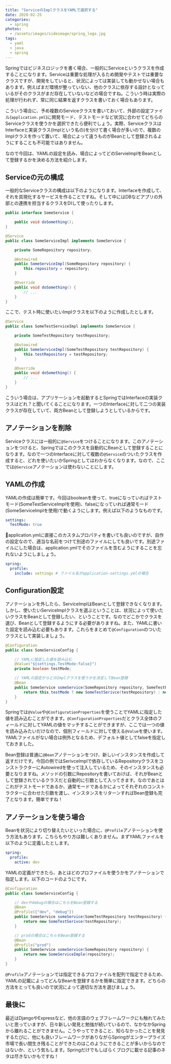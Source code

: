 ```yaml
---
title: "ServiceのImplクラスをYAMLで選択する"
date: 2020-02-25
categories: 
  - spring
photos:
  - /assets/images/sideimage/spring_logo.jpg
tags:
  - yaml
  - java
  - spring
---
```


Springではビジネスロジックを書く場合、一般的にServiceというクラスを作成することになります。Serviceは重要な処理が入るため開発やテストでは重要なクラスですが、開発をしていると、状況によっては実装しても動かせない場合もあります。例えばまだ環境が整っていない、他のクラスに依存する設計となっているがそのクラスがまだ存在していないなどの場合ですね。こういう時は実際の処理が行われず、常に同じ結果を返すクラスを書いておく場合もあります。

こういう場合に、予め複数のServiceクラスを書いておいて、外部の設定ファイル(`application.yml`)に開発モード、テストモードなど状況に合わせてどちらのServiceクラスを使うかを選択できたら便利でしょう。実際、ServiceクラスはInterfaceと実装クラス(Implという名の)を分けて書く場合が多いので、複数のImplクラスを作って置いて、場合によって違うものがBeanとして登録されるようにすることも不可能ではありません。

なので今回は、YAMLの設定を読み、場合によってどのServieImplをBeanとして登録するかを決める方法を紹介します。

## Serviceの元の構成

一般的なServiceクラスの構成は以下のようになります。Interfaceを作成して、それを具現化するサービスを作ることですね。そして中にはDBなどアプリの外部との連携を担当するクラスをDIして使ったりします。

```java
public interface SomeService {

    public void doSomething();
}

@Service
public class SomeServiceImpl implements SomeService {

    private SomeRepository repository;

    @Autowired
    public SomeServiceImpl(SomeRepository repository) {
        this.repository = repository;
    }

    @Override
    public void doSomething() {
        // ...
    }
}
```

ここで、テスト時に使いたいImplクラスを以下のように作成したとします。

```java
@Service
public class SomeTestServiceImpl implements SomeService {

    private SomeTestRepository testRepository;

    @Autowired
    public SomeServiceImpl(SomeTestRepository testRepository) {
        this.testRepository = testRepository;
    }

    @Override
    public void doSomething() {
        // ...
    }
}
```

こういう場合は、アプリケーションを起動するとSpringではInterfaceの実装クラスはどれ？と聞いてくることになります。一つのInterfaceに対して二つの実装クラスが存在していて、両方Beanとして登録しようとしているからです。

## アノテーションを削除

Serviceクラスには一般的に`@Service`をつけることになります。このアノテーションをつけると、Springではこのクラスを自動的にBeanとして登録することになります。なので一つのInterfaceに対して複数の`@Service`のついたクラスを作成すると、どれを使いたいかSpringとしてはわからなくなります。なので、ここでは`@Service`アノテーションは使わないことにします。

## YAMLの作成

YAMLの作成は簡単です。今回はbooleanを使って、trueになっていればテストモード(SomeTestServiceImplを使用)、falseになっていれば通常モード(SomeServiceImplを使用)で動くようにします。例えば以下のようなものです。

```yml
settings:
  TestMode: true
```

application.ymlに直接このカスタムプロパティを書いても良いのですが、自作の設定なので、適当な名前をつけて別途のファイルにしても良いです。別途ファイルにした場合は、application.ymlでそのファイルを含むようにすることを忘れないようにしましょう。

```yml
spring:
  profile:
    include: settings # ファイル名がapplication-settings.ymlの場合
```

## Configuration設定

アノテーションを外したら、ServiceImplはBeanとして登録できなくなります。しかし、使いたいServiceImplクラスを選ぶということは、状況によって使いたいクラスをBeanとして登録したい、ということです。なのでどこかでクラスを選び、Beanとして登録するようにする必要がありますね。また、YAMLに書いた設定を読み込む必要もあります。これらをまとめて`@Configuration`のついたクラスとして実装しましょう。

```java
@Configuration
public class SomeServiceConfig {

    // YAMLに設定した値を読み込む
    @Value("${settings.TestMode:false}")
    private boolean testMode;

    // YAMLの設定からどのImplクラスを使うかを決定してBean登録
    @Bean
    public SomeService someService(SomeRepository repository, SomeTestRepository testRepository) {
        return this.testMode ? new SomeTestSerivce(testRepository) : new SomeServiceImple(repository);
    }
}
```

Springでは`@Value`や`@ConfigurationProperties`を使うことでYAMLに指定した値を読み込むことができます。`@ConfigurationProperties`だとクラス全体のフィールドに対してYAMLの値をマッチすることができますが、ここでは一つの値を読み込みたいだけなので、個別フィールドに対して使える`@Value`を使います。YAMLファイルがない場合は例外となるため、デフォルト値としてfalseを指定しておきました。

Bean登録は普通に`@Bean`アノテーションをつけ、新しいインスタンスを作成して返すだけです。今回の例ではSerivceImplで依存しているRepositoryクラスをコンストラクターにAutowiredを使って注入しているため、そのインスタンスも必要となりますね。メソッドの引数にRepositoryを書いておけば、それがBeanとして登録されているクラスだと自動的に引数として入ってきます。なのであとはこれがテストモードであるか、通常モードであるかによってそれぞれのコンストラクターに合わせた引数を渡し、インスタンスをリターンすればBean登録も完了となります。簡単ですね！

## アノテーションを使う場合

Beanを状況により切り替えたいといった場合に、`@Profile`アノテーションを使う方法もあります。こちらもやり方は難しくありません。まずYAMLファイルを以下のように定義したとします。

```yml
spring:
  profile:
    active: dev
```

YAMLの定義ができたら、あとはどのプロファイルを使うかをアノテーションで指定します。以下のコードのようにです。

```java
@Configuration
public class SomeServiceConfig {

    // devやdebugの場合はこちらをBean登録する
    @Bean
    @Profile({"dev", "debug"})
    public SomeService someService(SomeTestRepository testRepository) {
        return new SomeTestSerivce(testRepository);
    }

    // prodの場合はこちらをBean登録する
    @Bean
    @Profile("prod")
    public SomeService someService(SomeRepository repository) {
        return new SomeServiceImple(repository);
    }
}
```

`@Profile`アノテーションでは指定できるプロファイルを配列で指定できるため、YAMLの記載によってどんなBeanを登録するかを簡単に指定できます。どちらの方法をとっても良いので状況によって適切な方法を選びましょう。

## 最後に

最近はDjangoやExpressなど、他の言語のウェブフレームワークにも触れてみたいと思っていますが、日々新しい発見と勉強が続いているので、なかなかSpringから離れることができません。こうやってできること、知らなかったことを発見するたびに、他にも良いフレームワークがありながらSpringがエンタープライズ市場で長い間生き残ることができたのはこのようにできることが多いからなのではないか、という気もします。Springだけでもしばらくブログに載せる記事のネタは尽きないかもですね！